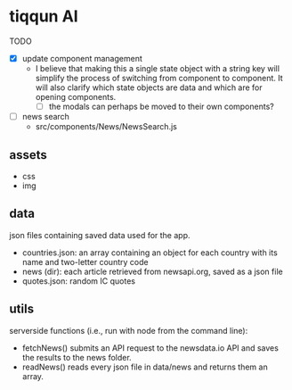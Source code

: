 # tiqqun AI

TODO

- [X] update component management
  - I believe that making this a single state object with a string key will simplify the process of switching from component to component. It will also clarify which state objects are data and which are for opening components.
	- [ ] the modals can perhaps be moved to their own components?
- [ ] news search
  - src/components/News/NewsSearch.js

## assets

- css
- img

## data

json files containing saved data used for the app.

- countries.json: an array containing an object for each country with its name and two-letter country code
- news (dir): each article retrieved from newsapi.org, saved as a json file
- quotes.json: random IC quotes

## utils

serverside functions (i.e., run with node from the command line):

- fetchNews() submits an API request to the newsdata.io API and saves the results to the news folder.
- readNews() reads every json file in data/news and returns them an array.

